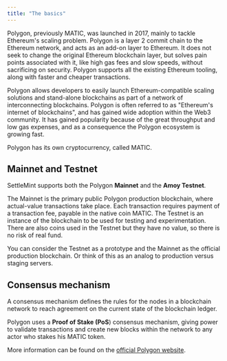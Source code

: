 ```yaml
---
title: "The basics"
---
```


Polygon, previously MATIC, was launched in 2017, mainly to tackle Ethereum's
scaling problem. Polygon is a layer 2 commit chain to the Ethereum network, and
acts as an add-on layer to Ethereum. It does not seek to change the original
Ethereum blockchain layer, but solves pain points associated with it, like high
gas fees and slow speeds, without sacrificing on security. Polygon supports all
the existing Ethereum tooling, along with faster and cheaper transactions.

Polygon allows developers to easily launch Ethereum-compatible scaling solutions
and stand-alone blockchains as part of a network of interconnecting blockchains.
Polygon is often referred to as "Ethereum's internet of blockchains", and has
gained wide adoption within the Web3 community. It has gained popularity because
of the great throughput and low gas expenses, and as a consequence the Polygon
ecosystem is growing fast.

Polygon has its own cryptocurrency, called MATIC.

## Mainnet and Testnet

SettleMint supports both the Polygon **Mainnet** and the **Amoy Testnet**.

The Mainnet is the primary public Polygon production blockchain, where
actual-value transactions take place. Each transaction requires payment of a
transaction fee, payable in the native coin MATIC. The Testnet is an instance of
the blockchain to be used for testing and experimentation. There are also coins
used in the Testnet but they have no value, so there is no risk of real fund.

You can consider the Testnet as a prototype and the Mainnet as the official
production blockchain. Or think of this as an analog to production versus
staging servers.

## Consensus mechanism

A consensus mechanism defines the rules for the nodes in a blockchain network to
reach agreement on the current state of the blockchain ledger.

Polygon uses a **Proof of Stake (PoS**) consensus mechanism, giving power to
validate transactions and create new blocks within the network to any actor who
stakes his MATIC token.

More information can be found on the
[official Polygon website](https://docs.polygon.technology/).
